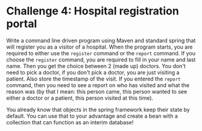 # Challenge 4: Hospital registration portal

Write a command line driven program using Maven and standard spring that will register you as a visitor
of a hospital. When the program starts, you are required to either use the `register` command or the 
`report` command. If you choose the `register` command, you are required to fill in your name and last name. Then you 
get the choice between 2 (made up) doctors. You don't need to pick a doctor, if you don't pick a doctor, 
you are just visiting a patient. Also store the timestamp of the visit.
If you entered the `report` command, then you need to see a report on who has visited and what the reason 
was (by that I mean: this person came, this person wanted to see either a doctor or a patient, this person
visited at this time). 

You already know that objects in the spring framework keep their state by default. You can use that to your advantage and
create a bean with a collection that can function as an interim database!